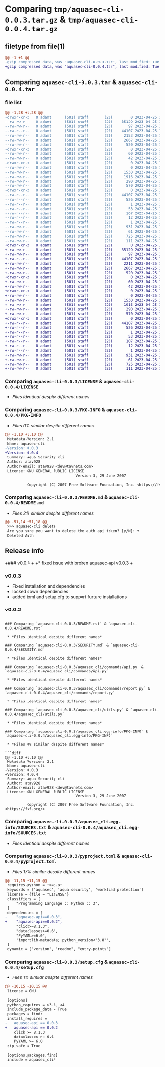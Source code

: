 # Comparing `tmp/aquasec-cli-0.0.3.tar.gz` & `tmp/aquasec-cli-0.0.4.tar.gz`

## filetype from file(1)

```diff
@@ -1 +1 @@
-gzip compressed data, was "aquasec-cli-0.0.3.tar", last modified: Tue Apr 25 18:54:14 2023, max compression
+gzip compressed data, was "aquasec-cli-0.0.4.tar", last modified: Tue Apr 25 19:24:47 2023, max compression
```

## Comparing `aquasec-cli-0.0.3.tar` & `aquasec-cli-0.0.4.tar`

### file list

```diff
@@ -1,28 +1,28 @@
-drwxr-xr-x   0 adamt      (501) staff       (20)        0 2023-04-25 18:54:14.843088 aquasec-cli-0.0.3/
--rw-rw-r--   0 adamt      (501) staff       (20)    35129 2023-04-25 18:53:27.000000 aquasec-cli-0.0.3/LICENSE
--rw-rw-r--   0 adamt      (501) staff       (20)       97 2023-04-25 18:53:27.000000 aquasec-cli-0.0.3/MANIFEST.in
--rw-r--r--   0 adamt      (501) staff       (20)    44107 2023-04-25 18:54:14.843408 aquasec-cli-0.0.3/PKG-INFO
--rw-rw-r--   0 adamt      (501) staff       (20)     2153 2023-04-25 18:53:27.000000 aquasec-cli-0.0.3/README.md
--rw-rw-r--   0 adamt      (501) staff       (20)     2667 2023-04-25 18:53:27.000000 aquasec-cli-0.0.3/README.rst
--rw-rw-r--   0 adamt      (501) staff       (20)      520 2023-04-25 18:53:27.000000 aquasec-cli-0.0.3/SECURITY.md
-drwxr-xr-x   0 adamt      (501) staff       (20)        0 2023-04-25 18:54:14.839039 aquasec-cli-0.0.3/aquasec_cli/
--rw-rw-r--   0 adamt      (501) staff       (20)       60 2023-04-25 18:53:27.000000 aquasec-cli-0.0.3/aquasec_cli/__init__.py
--rw-rw-r--   0 adamt      (501) staff       (20)       42 2023-04-25 18:53:27.000000 aquasec-cli-0.0.3/aquasec_cli/_version.py
-drwxr-xr-x   0 adamt      (501) staff       (20)        0 2023-04-25 18:54:14.842806 aquasec-cli-0.0.3/aquasec_cli/commands/
--rw-rw-r--   0 adamt      (501) staff       (20)        0 2023-04-25 18:53:27.000000 aquasec-cli-0.0.3/aquasec_cli/commands/__init__.py
--rw-rw-r--   0 adamt      (501) staff       (20)     1530 2023-04-25 18:53:27.000000 aquasec-cli-0.0.3/aquasec_cli/commands/api.py
--rw-rw-r--   0 adamt      (501) staff       (20)     1916 2023-04-25 18:53:27.000000 aquasec-cli-0.0.3/aquasec_cli/commands/report.py
--rw-rw-r--   0 adamt      (501) staff       (20)      290 2023-04-25 18:53:27.000000 aquasec-cli-0.0.3/aquasec_cli/main.py
--rw-rw-r--   0 adamt      (501) staff       (20)      570 2023-04-25 18:53:27.000000 aquasec-cli-0.0.3/aquasec_cli/utils.py
-drwxr-xr-x   0 adamt      (501) staff       (20)        0 2023-04-25 18:54:14.841738 aquasec-cli-0.0.3/aquasec_cli.egg-info/
--rw-r--r--   0 adamt      (501) staff       (20)    44107 2023-04-25 18:54:14.000000 aquasec-cli-0.0.3/aquasec_cli.egg-info/PKG-INFO
--rw-r--r--   0 adamt      (501) staff       (20)      526 2023-04-25 18:54:14.000000 aquasec-cli-0.0.3/aquasec_cli.egg-info/SOURCES.txt
--rw-r--r--   0 adamt      (501) staff       (20)        1 2023-04-25 18:54:14.000000 aquasec-cli-0.0.3/aquasec_cli.egg-info/dependency_links.txt
--rw-r--r--   0 adamt      (501) staff       (20)       53 2023-04-25 18:54:14.000000 aquasec-cli-0.0.3/aquasec_cli.egg-info/entry_points.txt
--rw-r--r--   0 adamt      (501) staff       (20)      107 2023-04-25 18:54:14.000000 aquasec-cli-0.0.3/aquasec_cli.egg-info/requires.txt
--rw-r--r--   0 adamt      (501) staff       (20)       12 2023-04-25 18:54:14.000000 aquasec-cli-0.0.3/aquasec_cli.egg-info/top_level.txt
--rw-r--r--   0 adamt      (501) staff       (20)        1 2023-04-25 18:54:14.000000 aquasec-cli-0.0.3/aquasec_cli.egg-info/zip-safe
--rw-rw-r--   0 adamt      (501) staff       (20)      931 2023-04-25 18:53:27.000000 aquasec-cli-0.0.3/pyproject.toml
--rw-rw-r--   0 adamt      (501) staff       (20)       61 2023-04-25 18:53:27.000000 aquasec-cli-0.0.3/requirements.txt
--rw-rw-r--   0 adamt      (501) staff       (20)      725 2023-04-25 18:54:14.844257 aquasec-cli-0.0.3/setup.cfg
--rw-rw-r--   0 adamt      (501) staff       (20)      111 2023-04-25 18:53:27.000000 aquasec-cli-0.0.3/setup.py
+drwxr-xr-x   0 adamt      (501) staff       (20)        0 2023-04-25 19:24:47.673781 aquasec-cli-0.0.4/
+-rw-rw-r--   0 adamt      (501) staff       (20)    35129 2023-04-25 19:23:15.000000 aquasec-cli-0.0.4/LICENSE
+-rw-rw-r--   0 adamt      (501) staff       (20)       97 2023-04-25 19:23:15.000000 aquasec-cli-0.0.4/MANIFEST.in
+-rw-r--r--   0 adamt      (501) staff       (20)    44107 2023-04-25 19:24:47.674174 aquasec-cli-0.0.4/PKG-INFO
+-rw-rw-r--   0 adamt      (501) staff       (20)     2211 2023-04-25 19:23:15.000000 aquasec-cli-0.0.4/README.md
+-rw-rw-r--   0 adamt      (501) staff       (20)     2667 2023-04-25 19:23:15.000000 aquasec-cli-0.0.4/README.rst
+-rw-rw-r--   0 adamt      (501) staff       (20)      520 2023-04-25 19:23:15.000000 aquasec-cli-0.0.4/SECURITY.md
+drwxr-xr-x   0 adamt      (501) staff       (20)        0 2023-04-25 19:24:47.667005 aquasec-cli-0.0.4/aquasec_cli/
+-rw-rw-r--   0 adamt      (501) staff       (20)       60 2023-04-25 19:23:15.000000 aquasec-cli-0.0.4/aquasec_cli/__init__.py
+-rw-rw-r--   0 adamt      (501) staff       (20)       42 2023-04-25 19:23:15.000000 aquasec-cli-0.0.4/aquasec_cli/_version.py
+drwxr-xr-x   0 adamt      (501) staff       (20)        0 2023-04-25 19:24:47.673238 aquasec-cli-0.0.4/aquasec_cli/commands/
+-rw-rw-r--   0 adamt      (501) staff       (20)        0 2023-04-25 19:23:15.000000 aquasec-cli-0.0.4/aquasec_cli/commands/__init__.py
+-rw-rw-r--   0 adamt      (501) staff       (20)     1530 2023-04-25 19:23:15.000000 aquasec-cli-0.0.4/aquasec_cli/commands/api.py
+-rw-rw-r--   0 adamt      (501) staff       (20)     1916 2023-04-25 19:23:15.000000 aquasec-cli-0.0.4/aquasec_cli/commands/report.py
+-rw-rw-r--   0 adamt      (501) staff       (20)      290 2023-04-25 19:23:15.000000 aquasec-cli-0.0.4/aquasec_cli/main.py
+-rw-rw-r--   0 adamt      (501) staff       (20)      570 2023-04-25 19:23:15.000000 aquasec-cli-0.0.4/aquasec_cli/utils.py
+drwxr-xr-x   0 adamt      (501) staff       (20)        0 2023-04-25 19:24:47.671271 aquasec-cli-0.0.4/aquasec_cli.egg-info/
+-rw-r--r--   0 adamt      (501) staff       (20)    44107 2023-04-25 19:24:47.000000 aquasec-cli-0.0.4/aquasec_cli.egg-info/PKG-INFO
+-rw-r--r--   0 adamt      (501) staff       (20)      526 2023-04-25 19:24:47.000000 aquasec-cli-0.0.4/aquasec_cli.egg-info/SOURCES.txt
+-rw-r--r--   0 adamt      (501) staff       (20)        1 2023-04-25 19:24:47.000000 aquasec-cli-0.0.4/aquasec_cli.egg-info/dependency_links.txt
+-rw-r--r--   0 adamt      (501) staff       (20)       53 2023-04-25 19:24:47.000000 aquasec-cli-0.0.4/aquasec_cli.egg-info/entry_points.txt
+-rw-r--r--   0 adamt      (501) staff       (20)      107 2023-04-25 19:24:47.000000 aquasec-cli-0.0.4/aquasec_cli.egg-info/requires.txt
+-rw-r--r--   0 adamt      (501) staff       (20)       12 2023-04-25 19:24:47.000000 aquasec-cli-0.0.4/aquasec_cli.egg-info/top_level.txt
+-rw-r--r--   0 adamt      (501) staff       (20)        1 2023-04-25 19:24:41.000000 aquasec-cli-0.0.4/aquasec_cli.egg-info/zip-safe
+-rw-rw-r--   0 adamt      (501) staff       (20)      931 2023-04-25 19:23:15.000000 aquasec-cli-0.0.4/pyproject.toml
+-rw-rw-r--   0 adamt      (501) staff       (20)       61 2023-04-25 19:23:15.000000 aquasec-cli-0.0.4/requirements.txt
+-rw-rw-r--   0 adamt      (501) staff       (20)      725 2023-04-25 19:24:47.675164 aquasec-cli-0.0.4/setup.cfg
+-rw-rw-r--   0 adamt      (501) staff       (20)      111 2023-04-25 19:23:15.000000 aquasec-cli-0.0.4/setup.py
```

### Comparing `aquasec-cli-0.0.3/LICENSE` & `aquasec-cli-0.0.4/LICENSE`

 * *Files identical despite different names*

### Comparing `aquasec-cli-0.0.3/PKG-INFO` & `aquasec-cli-0.0.4/PKG-INFO`

 * *Files 0% similar despite different names*

```diff
@@ -1,10 +1,10 @@
 Metadata-Version: 2.1
 Name: aquasec-cli
-Version: 0.0.3
+Version: 0.0.4
 Summary: Aqua Security cli
 Author: atav928
 Author-email: atav928 <dev@tavnets.com>
 License: GNU GENERAL PUBLIC LICENSE
                                Version 3, 29 June 2007
         
          Copyright (C) 2007 Free Software Foundation, Inc. <https://fsf.org/>
```

### Comparing `aquasec-cli-0.0.3/README.md` & `aquasec-cli-0.0.4/README.md`

 * *Files 2% similar despite different names*

```diff
@@ -51,14 +51,18 @@
 >>> aquasec-cli delete                                              
 Are you sure you want to delete the auth api token? [y/N]: y
 Deleted Auth
 ```
 
 ## Release Info
 
+### v0.0.4
+
+* fixed issue with broken aquasec-api v0.0.3
+
 ### v0.0.3
 
 * Fixed installation and dependencies
 * locked down dependencies
 * added toml and setup.cfg to support furture installations
 
 ### v0.0.2
```

### Comparing `aquasec-cli-0.0.3/README.rst` & `aquasec-cli-0.0.4/README.rst`

 * *Files identical despite different names*

### Comparing `aquasec-cli-0.0.3/SECURITY.md` & `aquasec-cli-0.0.4/SECURITY.md`

 * *Files identical despite different names*

### Comparing `aquasec-cli-0.0.3/aquasec_cli/commands/api.py` & `aquasec-cli-0.0.4/aquasec_cli/commands/api.py`

 * *Files identical despite different names*

### Comparing `aquasec-cli-0.0.3/aquasec_cli/commands/report.py` & `aquasec-cli-0.0.4/aquasec_cli/commands/report.py`

 * *Files identical despite different names*

### Comparing `aquasec-cli-0.0.3/aquasec_cli/utils.py` & `aquasec-cli-0.0.4/aquasec_cli/utils.py`

 * *Files identical despite different names*

### Comparing `aquasec-cli-0.0.3/aquasec_cli.egg-info/PKG-INFO` & `aquasec-cli-0.0.4/aquasec_cli.egg-info/PKG-INFO`

 * *Files 0% similar despite different names*

```diff
@@ -1,10 +1,10 @@
 Metadata-Version: 2.1
 Name: aquasec-cli
-Version: 0.0.3
+Version: 0.0.4
 Summary: Aqua Security cli
 Author: atav928
 Author-email: atav928 <dev@tavnets.com>
 License: GNU GENERAL PUBLIC LICENSE
                                Version 3, 29 June 2007
         
          Copyright (C) 2007 Free Software Foundation, Inc. <https://fsf.org/>
```

### Comparing `aquasec-cli-0.0.3/aquasec_cli.egg-info/SOURCES.txt` & `aquasec-cli-0.0.4/aquasec_cli.egg-info/SOURCES.txt`

 * *Files identical despite different names*

### Comparing `aquasec-cli-0.0.3/pyproject.toml` & `aquasec-cli-0.0.4/pyproject.toml`

 * *Files 17% similar despite different names*

```diff
@@ -11,15 +11,15 @@
 requires-python = ">=3.8"
 keywords = ['aquasec', 'aqua security', 'workload protection']
 license = {file = "LICENSE"}
 classifiers = [
     "Programming Language :: Python :: 3",
 ]
 dependencies = [
-    "aquasec-api==0.0.3",
+    "aquasec-api==0.0.2",
     "click>=8.1.3",
     "dataclasses>=0.6",
     "PyYAML>=6.0",
     'importlib-metadata; python_version<"3.8"',
 ]
 dynamic = ["version", "readme", "entry-points"]
```

### Comparing `aquasec-cli-0.0.3/setup.cfg` & `aquasec-cli-0.0.4/setup.cfg`

 * *Files 1% similar despite different names*

```diff
@@ -10,15 +10,15 @@
 license = GNU
 
 [options]
 python_requires = >3.8, <4
 include_package_data = True
 packages = find:
 install_requires = 
-	aquasec-api == 0.0.3
+	aquasec-api == 0.0.2
 	click >= 8.1.3
 	dataclasses >= 0.6
 	PyYAML >= 6.0
 zip_safe = True
 
 [options.packages.find]
 include = aquasec_cli*
```

